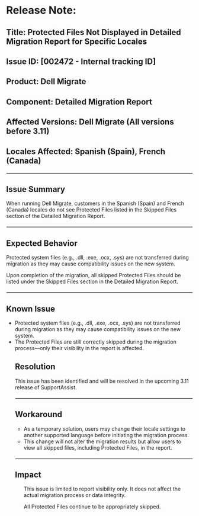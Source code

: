 <h1>Release Note:</h1>
<h2>Title: Protected Files Not Displayed in Detailed Migration Report for Specific Locales</h2>
<h2>Issue ID: [002472 - Internal tracking ID]</h2>
<h2>Product: Dell Migrate</h2>
<h2>Component: Detailed Migration Report</h2>
<h2>Affected Versions: Dell Migrate (All versions before 3.11)</h2>
<h2>Locales Affected: Spanish (Spain), French (Canada)</h2>

<hr style="border: 1px solid #ccc; margin: 20px 0;">

<h2>Issue Summary</h2>
<p>When running Dell Migrate, customers in the Spanish (Spain) and French (Canada) locales do not see Protected Files listed in the Skipped Files section of the Detailed Migration Report.

</p>
<hr style="border: 1px solid #ccc; margin: 20px 0;">

<h2>Expected Behavior</h2>
<p>Protected system files (e.g., .dll, .exe, .ocx, .sys) are not transferred during migration as they may cause compatibility issues on the new system.

Upon completion of the migration, all skipped Protected Files should be listed under the Skipped Files section in the Detailed Migration Report.</p>
<hr style="border: 1px solid #ccc; margin: 20px 0;">

<h2>Known Issue</h2>
<ul>
 <li>Protected system files (e.g., .dll, .exe, .ocx, .sys) are not transferred during migration as they may cause compatibility issues on the new system.</li>
<li>The Protected Files are still correctly skipped during the migration process—only their visibility in the report is affected.</li>
<h2>Resolution</h2>
<p>This issue has been identified and will be resolved in the upcoming 3.11 release of SupportAssist.</p>
<hr style="border: 1px solid #ccc; margin: 20px 0;">
  
<h2>Workaround</h2>
<ul>
  <li>As a temporary solution, users may change their locale settings to another supported language before initiating the migration process.</li>
  <li>This change will not alter the migration results but allow users to view all skipped files, including Protected Files, in the report.</li>
</ul>
<hr style="border: 1px solid #ccc; margin: 20px 0;">
<h2>Impact</h2>
<ul>This issue is limited to report visibility only. It does not affect the actual migration process or data integrity.</ul>
<ul>All Protected Files continue to be appropriately skipped.</ul>

